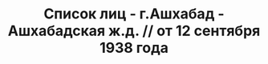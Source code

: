 ---
title: Список лиц - г.Ашхабад - Ашхабадская ж.д. // от 12 сентября 1938 года
description: РГАСПИ, ф.17, т.11, оп.171, дело 419, лист 135
images:
- /disk/pictures/v11/17-171-419-135.jpg
- /disk/pictures/v11/17-171-419-136.jpg
- /disk/pictures/v11/17-171-419-137.jpg
- /disk/pictures/v11/17-171-419-138.jpg
- /disk/pictures/v11/17-171-419-139.jpg
---